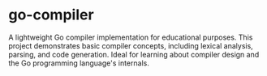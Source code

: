 # go-compiler
A lightweight Go compiler implementation for educational purposes. This project demonstrates basic compiler concepts, including lexical analysis, parsing, and code generation. Ideal for learning about compiler design and the Go programming language's internals.
